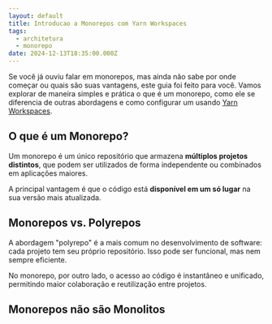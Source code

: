 ```yaml
---
layout: default
title: Introducao a Monorepos com Yarn Workspaces
tags:
  - architetura
  - monorepo
date: 2024-12-13T18:35:00.000Z
---
```

Se você já ouviu falar em monorepos, mas ainda não sabe por onde começar ou quais são suas vantagens, este guia foi feito para você. Vamos explorar de maneira simples e prática o que é um monorepo, como ele se diferencia de outras abordagens e como configurar um usando [Yarn Workspaces](https://classic.yarnpkg.com/lang/en/docs/workspaces/).

## O que é um Monorepo?

Um monorepo é um único repositório que armazena **múltiplos projetos distintos**, que podem ser utilizados de forma independente ou combinados em aplicações maiores.

A principal vantagem é que o código está **disponível em um só lugar** na sua versão mais atualizada.

## Monorepos vs. Polyrepos

A abordagem "polyrepo" é a mais comum no desenvolvimento de software: cada projeto tem seu próprio repositório. Isso pode ser funcional, mas nem sempre eficiente.

No monorepo, por outro lado, o acesso ao código é instantâneo e unificado, permitindo maior colaboração e reutilização entre projetos.

## Monorepos não são Monolitos
